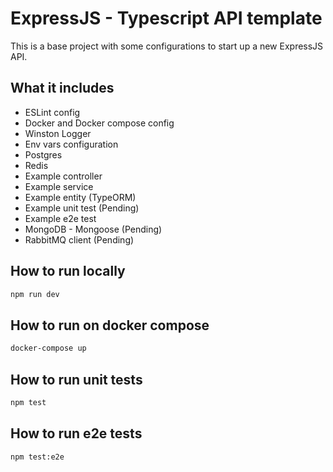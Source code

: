 # ExpressJS - Typescript API template
This is a base project with some configurations to start up a new ExpressJS API.

## What it includes
* ESLint config
* Docker and Docker compose config
* Winston Logger
* Env vars configuration
* Postgres
* Redis
* Example controller
* Example service
* Example entity (TypeORM)
* Example unit test (Pending)
* Example e2e test
* MongoDB - Mongoose (Pending)
* RabbitMQ client (Pending)

## How to run locally
```bash
npm run dev
```

## How to run on docker compose
```bash
docker-compose up
```

## How to run unit tests
```bash
npm test
```

## How to run e2e tests
```bash
npm test:e2e
```
